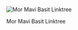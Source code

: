 ![Mor Mavi Basit Linktree](https://raw.githubusercontent.com/RasdiantNW/Mor-Mavi-Basit-Linktree/blob/main/mor-mavi.png)


Mor Mavi Basit Linktree
